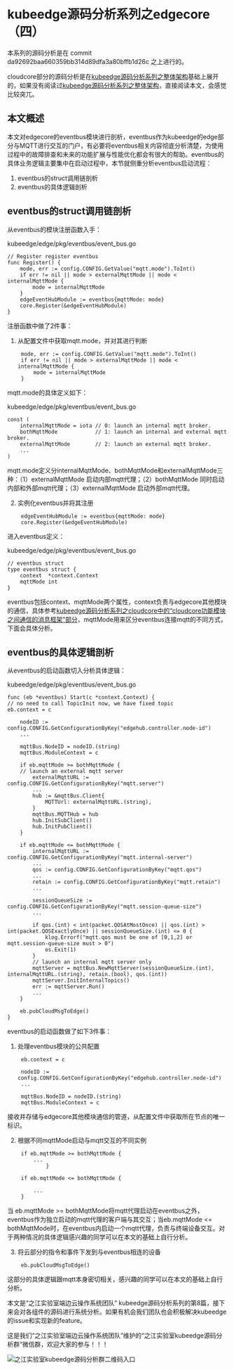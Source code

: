 # kubeedge源码分析系列之edgecore（四）

本系列的源码分析是在 commit da92692baa660359bb314d89dfa3a80bffb1d26c 之上进行的。

cloudcore部分的源码分析是在[kubeedge源码分析系列之整体架构](https://juejin.im/post/5dc92c66f265da4d513359ab)基础上展开的，如果没有阅读过[kubeedge源码分析系列之整体架构](https://juejin.im/post/5dc92c66f265da4d513359ab)，直接阅读本文，会感觉比较突兀。

## 本文概述

本文对edgecore的eventbus模块进行剖析，eventbus作为kubeedge的edge部分与MQTT进行交互的门户，有必要将eventbus相关内容彻底分析清楚，为使用过程中的故障排查和未来的功能扩展与性能优化都会有很大的帮助。eventbus的具体业务逻辑主要集中在启动过程中，本节就侧重分析eventbus启动流程：

1. eventbus的struct调用链剖析
2. eventbus的具体逻辑剖析

## eventbus的struct调用链剖析

从eventbus的模块注册函数入手：

kubeedge/edge/pkg/eventbus/event_bus.go

	// Register register eventbus
	func Register() {
		mode, err := config.CONFIG.GetValue("mqtt.mode").ToInt()
		if err != nil || mode > externalMqttMode || mode < internalMqttMode {
			mode = internalMqttMode
		}
		edgeEventHubModule := eventbus{mqttMode: mode}
		core.Register(&edgeEventHubModule)
	}
	
注册函数中做了2件事：

1. 从配置文件中获取mqtt.mode，并对其进行判断

		mode, err := config.CONFIG.GetValue("mqtt.mode").ToInt()
		if err != nil || mode > externalMqttMode || mode < internalMqttMode {
			mode = internalMqttMode
		}
		
mqtt.mode的具体定义如下：

kubeedge/edge/pkg/eventbus/event_bus.go

	const (
		internalMqttMode = iota // 0: launch an internal mqtt broker.
		bothMqttMode            // 1: launch an internal and external mqtt broker.
		externalMqttMode        // 2: launch an external mqtt broker.
		...
	)
	
mqtt.mode定义分internalMqttMode、bothMqttMode和externalMqttMode三种：（1）externalMqttMode 启动内部mqtt代理；（2）bothMqttMode 同时启动内部和外部mqtt代理；（3）externalMqttMode 启动外部mqtt代理。

2. 实例化eventbus并将其注册

		edgeEventHubModule := eventbus{mqttMode: mode}
		core.Register(&edgeEventHubModule)
		
进入eventbus定义：

kubeedge/edge/pkg/eventbus/event_bus.go

	// eventbus struct
	type eventbus struct {
		context  *context.Context
		mqttMode int
	}
eventbus包括context、mqttMode两个属性，context负责与edgecore其他模块的通信，具体参考[kubeedge源码分析系列之cloudcore中的“cloudcore功能模块之间通信的消息框架”部分](https://juejin.im/post/5dcbcd50e51d451bdf43a3a8)，mqttMode用来区分eventbus连接mqtt的不同方式，下面会具体分析。

## eventbus的具体逻辑剖析

从eventbus的启动函数切入分析具体逻辑：

kubeedge/edge/pkg/eventbus/event_bus.go

	func (eb *eventbus) Start(c *context.Context) {
	// no need to call TopicInit now, we have fixed topic
	eb.context = c

		nodeID := config.CONFIG.GetConfigurationByKey("edgehub.controller.node-id")
		...

		mqttBus.NodeID = nodeID.(string)
		mqttBus.ModuleContext = c

		if eb.mqttMode >= bothMqttMode {
		// launch an external mqtt server
			externalMqttURL := config.CONFIG.GetConfigurationByKey("mqtt.server")
			...
			hub := &mqttBus.Client{
				MQTTUrl: externalMqttURL.(string),
			}
			mqttBus.MQTTHub = hub
			hub.InitSubClient()
			hub.InitPubClient()
		}

		if eb.mqttMode <= bothMqttMode {
			internalMqttURL := config.CONFIG.GetConfigurationByKey("mqtt.internal-server")
			...
			qos := config.CONFIG.GetConfigurationByKey("mqtt.qos")
			...
			retain := config.CONFIG.GetConfigurationByKey("mqtt.retain")
			...

			sessionQueueSize := config.CONFIG.GetConfigurationByKey("mqtt.session-queue-size")
			...

			if qos.(int) < int(packet.QOSAtMostOnce) || qos.(int) > int(packet.QOSExactlyOnce) || sessionQueueSize.(int) <= 0 {
				klog.Errorf("mqtt.qos must be one of [0,1,2] or mqtt.session-queue-size must > 0")
				os.Exit(1)
			}
			// launch an internal mqtt server only
			mqttServer = mqttBus.NewMqttServer(sessionQueueSize.(int), internalMqttURL.(string), retain.(bool), qos.(int))
			mqttServer.InitInternalTopics()
			err := mqttServer.Run()
			...
		}

		eb.pubCloudMsgToEdge()
	}
	
eventbus的启动函数做了如下3件事：

1. 处理eventbus模块的公共配置

		eb.context = c

		nodeID := config.CONFIG.GetConfigurationByKey("edgehub.controller.node-id")
		...

		mqttBus.NodeID = nodeID.(string)
		mqttBus.ModuleContext = c

接收并存储与edgecore其他模块通信的管道，从配置文件中获取所在节点的唯一标识。

2. 根据不同mqttMode启动与mqtt交互的不同实例

		if eb.mqttMode >= bothMqttMode {
			...
				}

		if eb.mqttMode <= bothMqttMode {
			
			...
		}
		
当 eb.mqttMode >= bothMqttMode将mqtt代理启动在eventbus之外，eventbus作为独立启动的mqtt代理的客户端与其交互；当eb.mqttMode <= bothMqttMode时，在eventbus内启动一个mqtt代理，负责与终端设备交互。对于两种情况的具体逻辑感兴趣的同学可以在本文的基础上自行分析。

3. 将云部分的指令和事件下发到与eventbus相连的设备

	
		eb.pubCloudMsgToEdge()
		
这部分的具体逻辑跟mqtt本身密切相关，感兴趣的同学可以在本文的基础上自行分析。


本文是“之江实验室端边云操作系统团队” kubeedge源码分析系列的第8篇，接下来会对各组件的源码进行系统分析。如果有机会我们团队也会积极解决kubeedge的issue和实现新的feature。


这是我们“之江实验室端边云操作系统团队”维护的“之江实验室kubeedge源码分析群“微信群，欢迎大家的参与！！！


![之江实验室kubeedge源码分析群二维码入口](https://user-gold-cdn.xitu.io/2019/11/25/16ea0c4cf2da9aa3?imageView2/0/w/1280/h/960/format/webp/ignore-error/1)